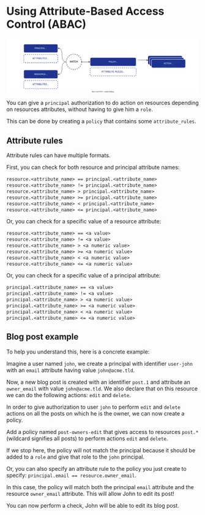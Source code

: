 # Using Attribute-Based Access Control (ABAC)

![Model Diagram](./model.abac.svg)

You can give a `principal` authorization to do action on resources depending on resources attributes, without having to give him a `role`.

This can be done by creating a `policy` that contains some `attribute_rules`.

## Attribute rules

Attribute rules can have multiple formats.

First, you can check for both resource and principal attribute names:

```
resource.<attribute_name> == principal.<attribute_name>
resource.<attribute_name> != principal.<attribute_name>
resource.<attribute_name> > principal.<attribute_name>
resource.<attribute_name> >= principal.<attribute_name>
resource.<attribute_name> < principal.<attribute_name>
resource.<attribute_name> <= principal.<attribute_name>
```

Or, you can check for a specific value of a resource attribute:

```
resource.<attribute_name> == <a value>
resource.<attribute_name> != <a value>
resource.<attribute_name> > <a numeric value>
resource.<attribute_name> >= <a numeric value>
resource.<attribute_name> < <a numeric value>
resource.<attribute_name> <= <a numeric value>
```

Or, you can check for a specific value of a principal attribute:

```
principal.<attribute_name> == <a value>
principal.<attribute_name> != <a value>
principal.<attribute_name> > <a numeric value>
principal.<attribute_name> >= <a numeric value>
principal.<attribute_name> < <a numeric value>
principal.<attribute_name> <= <a numeric value>
```

## Blog post example

To help you understand this, here is a concrete example:

Imagine a user named `john`, we create a principal with identifier `user-john` with an `email` attribute having value `john@acme.tld`.

Now, a new blog post is created with an identifier `post.1` and attribute an `owner_email` with value `john@acme.tld`. We also declare that on this resource we can do the following actions: `edit` and `delete`.

In order to give authorization to user `john` to perform `edit` and `delete` actions on all the posts on which he is the owner, we can now create a policy.

Add a policy named `post-owners-edit` that gives access to resources `post.*` (wildcard signifies all posts) to perform actions `edit` and `delete`.

If we stop here, the policy will not match the principal because it should be added to a `role` and give that role to the `john` principal.

Or, you can also specify an attribute rule to the policy you just create to specify: `principal.email == resource.owner_email`.

In this case, the policy will match both the principal `email` attribute and the resource `owner_email` attribute. This will allow John to edit its post!

You can now perform a check, John will be able to edit its blog post.